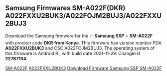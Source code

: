 <h2>Samsung Firmwares SM-A022F(DKR) A022FXXU2BUK3/A022FOJM2BUJ3/A022FXXU2BUJ3</h2>
Download the Samsung firmware for the ✅ <strong>Samsung SSP </strong> ⭐ <strong>SM-A022F</strong> with product code <strong>DKR</strong> <strong> from Kenya</strong>. This firmware has version number PDA <strong>A022FXXU2BUK3</strong> and CSC A022FOJM2BUJ3. The operating system of this firmware is Android R , with build date 2021-11-29. Changelist <strong>22787134</strong>.


[SM-A022F](https://samfirm.shop/samsung/model/SM-A022F)
[A022FXXU2BUK3](https://samfirm.shop/samsung/pda/A022FXXU2BUK3)
[Download Firmware Samsung SSP SM-A022F](https://samfirm.shop/samsung/firmware/478403)
